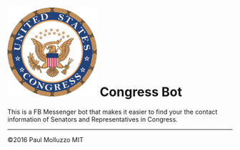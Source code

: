 # <img src="./public/assets/congress.png" width="200px"> Congress Bot

This is a FB Messenger bot that makes it easier to find your the contact information of Senators and Representatives in Congress.

---

©2016 Paul Molluzzo
MIT
